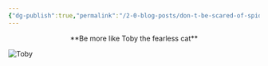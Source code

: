 ```yaml
---
{"dg-publish":true,"permalink":"/2-0-blog-posts/don-t-be-scared-of-spiders-and-bats/","hide":true,"created":"01/03/2024","updated":"2024-04-10T00:01:28.333+01:00"}
---
```


<center>**Be more like Toby the fearless cat**</center>

![Toby](https://imgur.com/a/wJrU7bD)
